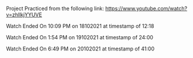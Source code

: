 Project Practiced from the following link:
https://www.youtube.com/watch?v=zhllkjYYUVE


Watch Ended On
10:09 PM on 18102021 at timestamp of 12:18

Watch Ended On
1:54 PM on 19102021 at timestamp of 24:00

Watch Ended On
6:49 PM on 20102021 at timestamp of 41:00